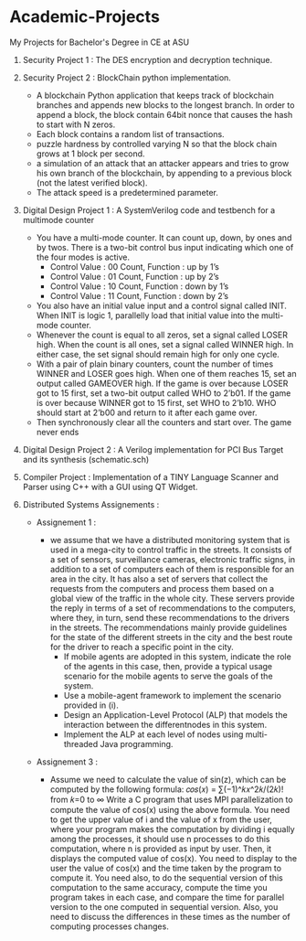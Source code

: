 # Academic-Projects
My Projects for Bachelor's Degree in CE at ASU 

1. Security Project 1 : The DES encryption and decryption technique.
2. Security Project 2 : BlockChain python implementation.
	- A blockchain Python application that keeps track of blockchain branches and appends new blocks to the longest branch. In order to append a block, the block contain       64bit nonce that causes the hash to start with N zeros. 
	- Each block contains a random list of transactions.
	- puzzle hardness by controlled varying N so that the block chain grows at 1 block per second.
	- a simulation of an attack that an attacker appears and tries to grow his own branch of the blockchain, by appending to a previous block (not the latest verified         block). 
	- The attack speed is a predetermined parameter.

3. Digital Design Project 1 : A SystemVerilog code and testbench for a multimode counter  
	-  You have a multi-mode counter. It can count up, down, by ones and by twos. There is
a two-bit control bus input indicating which one of the four modes is active.
		- Control Value : 00 Count, Function : up by 1’s
		- Control Value : 01 Count, Function : up by 2’s
		- Control Value : 10 Count, Function : down by 1’s
		- Control Value : 11 Count, Function :  down by 2’s
	- You also have an initial value input and a control signal called INIT. When INIT is
logic 1, parallelly load that initial value into the multi-mode counter.
	- Whenever the count is equal to all zeros, set a signal called LOSER high. When the
count is all ones, set a signal called WINNER high. In either case, the set signal
should remain high for only one cycle.
	- With a pair of plain binary counters, count the number of times WINNER and LOSER
goes high. When one of them reaches 15, set an output called GAMEOVER high. If
the game is over because LOSER got to 15 first, set a two-bit output called WHO to
2’b01. If the game is over because WINNER got to 15 first, set WHO to 2’b10. WHO
should start at 2’b00 and return to it after each game over.
	- Then synchronously clear all the counters and start over. The game never ends

4. Digital Design Project 2 : A Verilog implementation for PCI Bus Target and its synthesis (schematic.sch)
5. Compiler Project : Implementation of a TINY Language Scanner and Parser using C++ with a GUI using QT Widget.
6. Distributed Systems Assignements : 
	- Assignement 1 :
		- we assume that we have a distributed monitoring system that  is used in a mega-city to control traffic in the streets. It consists of a set of 		 sensors, surveillance cameras, electronic traffic signs, in addition to a set of computers each of them is responsible for an 
		area in the city. It has also a set of servers that collect the requests from the computers and process 
		them based on a global view of the traffic in the whole city. These servers provide the reply in terms 
		of a set of recommendations to the computers, where they, in turn, send these recommendations to 
		the drivers in the streets. The recommendations mainly provide guidelines for the state of the 
		different streets in the city and the best route for the driver to reach a specific point in the city.
			- If mobile agents are adopted in this system, indicate the role of the agents in this case, then, 
			provide a typical usage scenario for the mobile agents to serve the goals of the system.
			- Use a mobile-agent framework to implement the scenario provided in (i).
			- Design an Application-Level Protocol (ALP) that models the interaction between the differentnodes in this system.
			- Implement the ALP at each level of nodes using multi-threaded Java programming.
	
	- Assignement 3 : 
		- Assume we need to calculate the value of sin(z), which can be computed by the following formula:
		𝑐𝑜𝑠(𝑥) = ∑(−1)^𝑘𝑥^2𝑘/(2𝑘)! from 𝑘=0 to  ∞
		Write a C program that uses MPI parallelization to compute the value of cos(x) using the above 
		formula. You need to get the upper value of i and the value of x from the user, where your 
		program makes the computation by dividing i equally among the processes, it should use n
		processes to do this computation, where n is provided as input by user. Then, it displays the 
		computed value of cos(x). You need to display to the user the value of cos(x) and the time taken 
		by the program to compute it. You need also, to do the sequential version of this computation to 
		the same accuracy, compute the time you program takes in each case, and compare the time for 
		parallel version to the one computed in sequential version. Also, you need to discuss the differences 
		in these times as the number of computing processes changes.
